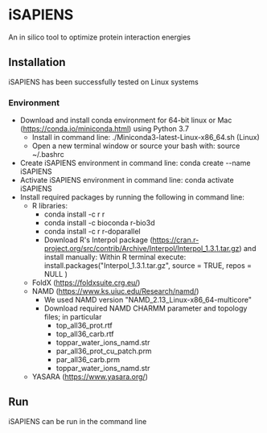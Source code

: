# iSAPIENS
An in silico tool to optimize protein interaction energies

## Installation

iSAPIENS has been successfully tested on Linux systems


### Environment
- Download and install conda environment for 64-bit linux or Mac (https://conda.io/miniconda.html) using Python 3.7
  - Install in command line: ./Miniconda3-latest-Linux-x86_64.sh (Linux)
  - Open a new terminal window or source your bash with: source ~/.bashrc
- Create iSAPIENS environment in command line: conda create --name iSAPIENS
- Activate iSAPIENS environment in command line: conda activate iSAPIENS
- Install required packages by running the following in command line:
  - R libraries:
    - conda install -c r r
    - conda install -c bioconda r-bio3d
    - conda install -c r r-doparallel
    - Download R's Interpol package (https://cran.r-project.org/src/contrib/Archive/Interpol/Interpol_1.3.1.tar.gz) and install manually:
      Within R terminal execute: install.packages("Interpol_1.3.1.tar.gz", source = TRUE, repos = NULL )
  - FoldX (https://foldxsuite.crg.eu/)
  - NAMD (https://www.ks.uiuc.edu/Research/namd/)
    - We used NAMD version "NAMD_2.13_Linux-x86_64-multicore"
    - Download required NAMD CHARMM parameter and topology files; in particular
      -  top_all36_prot.rtf
      -  top_all36_carb.rtf
      -  toppar_water_ions_namd.str
      -  par_all36_prot_cu_patch.prm
      -  par_all36_carb.prm
      -  toppar_water_ions_namd.str
  -  YASARA (https://www.yasara.org/)


## Run
iSAPIENS can be run in the command line
